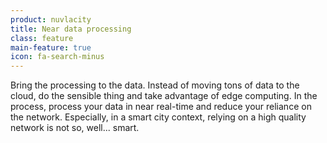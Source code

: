 ```yaml
---
product: nuvlacity
title: Near data processing
class: feature
main-feature: true
icon: fa-search-minus
---
```


Bring the processing to the data.  Instead of moving tons of data to the cloud, do the sensible thing and take advantage of edge computing.  In the process, process your data in near real-time and reduce your reliance on the network.  Especially, in a smart city context, relying on a high quality network is not so, well... smart. 